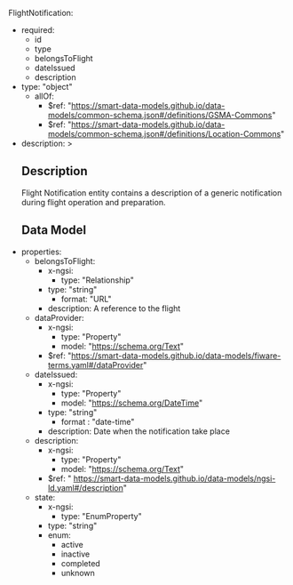 FlightNotification:
  - required:
    - id
    - type
    - belongsToFlight
    - dateIssued
    - description
  - type: "object"
    - allOf:
      - $ref: "https://smart-data-models.github.io/data-models/common-schema.json#/definitions/GSMA-Commons"
      - $ref: "https://smart-data-models.github.io/data-models/common-schema.json#/definitions/Location-Commons"
   - description: >
      ## Description
      Flight Notification entity contains a description of a generic notification during flight operation and preparation.
      ## Data Model
  - properties:
    - belongsToFlight:
      - x-ngsi:
        - type: "Relationship"
      - type: "string"
        - format: "URL"
      - description: A reference to the flight
    - dataProvider:
      - x-ngsi:
        - type: "Property"
        - model: "https://schema.org/Text"
      - $ref: "https://smart-data-models.github.io/data-models/fiware-terms.yaml#/dataProvider"
    - dateIssued:
      - x-ngsi:
        - type: "Property"
        - model: "https://schema.org/DateTime"
      - type: "string"
         - format : "date-time"
      - description: Date when the notification take place
    - description:
      - x-ngsi:
        - type: "Property"
        - model: "https://schema.org/Text"
      - $ref: " https://smart-data-models.github.io/data-models/ngsi-ld.yaml#/description"
    - state:
      - x-ngsi:
        - type: "EnumProperty"
      - type: "string"
      - enum:
        - active
        - inactive
        - completed
        - unknown